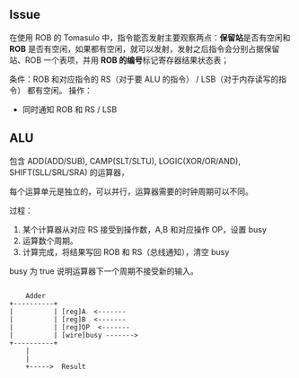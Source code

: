 

## Issue

在使用 ROB 的 Tomasulo 中，指令能否发射主要观察两点：**保留站**是否有空闲和 **ROB** 是否有空闲，如果都有空闲，就可以发射，发射之后指令会分别占据保留站、ROB 一个表项，并用 **ROB 的编号**标记寄存器结果状态表；

条件：ROB 和对应指令的 RS（对于要 ALU 的指令） / LSB（对于内存读写的指令） 都有空闲。
操作：
- 同时通知 ROB 和 RS / LSB



## ALU

包含 ADD(ADD/SUB), CAMP(SLT/SLTU), LOGIC(XOR/OR/AND), SHIFT(SLL/SRL/SRA) 的运算器，

每个运算单元是独立的，可以并行，运算器需要的时钟周期可以不同。


过程：
1. 某个计算器从对应 RS 接受到操作数，A,B 和对应操作 OP，设置 busy
2. 运算数个周期。
3. 计算完成，将结果写回 ROB 和 RS（总线通知），清空 busy


busy 为 true 说明运算器下一个周期不接受新的输入。

```plaintext
  
    Adder
+----------+
|          | [reg]A  <-------
|          | [reg]B  <-------
|          | [reg]OP  <-------
|          | [wire]busy ------->
+----------+
    |
    |
    +----->  Result
```